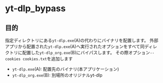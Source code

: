 # yt-dlp_bypass

## 目的

指定ディレクトリにある`yt-dlp.exe`(A)の代わりにバイナリを配置します。
外部アプリから配置された`yt-dlp.exe`(A)へ実行されたオプションをすべて同ディレクトリに配置した`yt-dlp_org.exe`(B)にバイパスします。
その際オプション`--cookies cookies.txt`を追加します

- `yt-dlp.exe`(A): 配置先のバイナリ(本アプリケーション)
- `yt-dlp_org.exe`(B): 別場所のオリジナルyt-dlp
